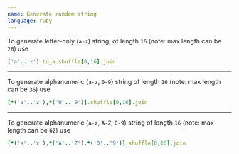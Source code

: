 ```yaml
---
name: Generate random string
language: ruby
---
```

To generate letter-only (`a-z`) string, of length `16` (note: max length can be `26`) use

```ruby
('a'..'z').to_a.shuffle[0,16].join
```

---

To generate alphanumeric (`a-z`, `0-9`) string of length `16` (note: max length can be `36`) use

```ruby
[*('a'..'z'),*('0'..'9')].shuffle[0,16].join
```

---

To generate alphanumeric (`a-z`, `A-Z`, `0-9`) string of length `16` (note: max length can be `62`) use

```ruby
[*('a'..'z'),*('A'..'Z'),*('0'..'9')].shuffle[0,16].join
```
